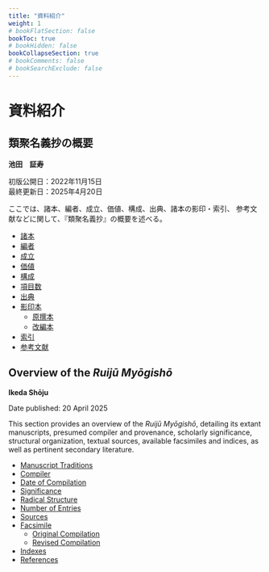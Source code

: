 ```yaml
---
title: "資料紹介"
weight: 1
# bookFlatSection: false
bookToc: true
# bookHidden: false
bookCollapseSection: true
# bookComments: false
# bookSearchExclude: false
---
```

# **資料紹介**

## **類聚名義抄の概要**

**池田　証寿**

初版公開日：2022年11月15日  
最終更新日：2025年4月20日

ここでは、諸本、編者、成立、価値、構成、出典、諸本の影印・索引、
参考文献などに関して、『類聚名義抄』の概要を述べる。


- [諸本](/docs/notes/krm_main/overview/1_overview#諸本)
- [編者](/docs/notes/krm_main/overview/1_overview#編者)
- [成立](/docs/notes/krm_main/overview/1_overview#成立)
- [価値](/docs/notes/krm_main/overview/1_overview#価値)
- [構成](/docs/notes/krm_main/overview/1_overview#構成)
- [項目数](/docs/notes/krm_main/overview/1_overview#項目数)
- [出典](/docs/notes/krm_main/overview/1_overview#出典)
- [影印本](/docs/notes/krm_main/overview/1_overview#影印本)
    - [原撰本](/docs/notes/krm_main/overview/1_overview#原撰本)
    - [改編本](/docs/notes/krm_main/overview/1_overview#改編本)
- [索引](/docs/notes/krm_main/overview/1_overview#索引)
- [参考文献](/docs/notes/krm_main/overview/1_overview#参考文献)


## **Overview of the *Ruijū Myōgishō***

**Ikeda Shōju**

Date published: 20 April 2025

This section provides an overview of the *Ruijū Myōgishō*, detailing its extant manuscripts, presumed compiler and provenance, scholarly significance, structural organization, textual sources, available facsimiles and indices, as well as pertinent secondary literature.


- [Manuscript Traditions](/docs/notes/krm_main/overview/2_overview_en#Manuscript-Traditions)
- [Compiler](/docs/notes/krm_main/overview/2_overview_en#compiler)
- [Date of Compilation](/docs/notes/krm_main/overview/2_overview_en#date-of-compilation)
- [Significance](/docs/notes/krm_main/overview/2_overview_en#Significance)
- [Radical Structure](/docs/notes/krm_main/overview/2_overview_en#radical-structure)
- [Number of Entries](/docs/notes/krm_main/overview/2_overview_en#number-of-entries)
- [Sources](/docs/notes/krm_main/overview/2_overview_en#sources)
- [Facsimile](/docs/notes/krm_main/overview/2_overview_en#facsimile)
    - [Original Compilation](/docs/notes/krm_main/overview/2_overview_en#original-compilation)
    - [Revised Compilation](/docs/notes/krm_main/overview/2_overview_en#revised-compilation)
- [Indexes](/docs/notes/krm_main/overview/2_overview_en#indexes)
- [References](/docs/notes/krm_main/overview/2_overview_en#references)